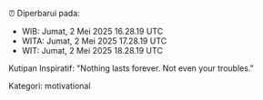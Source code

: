 ⏰ Diperbarui pada:
- WIB: Jumat, 2 Mei 2025 16.28.19 UTC
- WITA: Jumat, 2 Mei 2025 17.28.19 UTC
- WIT: Jumat, 2 Mei 2025 18.28.19 UTC

Kutipan Inspiratif:
"Nothing lasts forever. Not even your troubles."


Kategori: motivational

